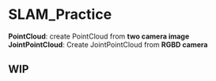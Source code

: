 # SLAM_Practice
**PointCloud**:
create PointCloud from **two camera image**    
**JointPointCloud**: Create JointPointCloud from **RGBD camera**  
## WIP ##
